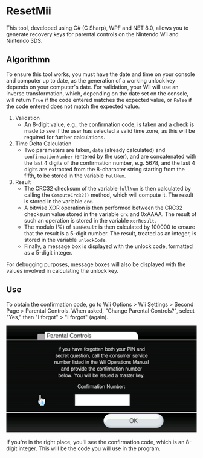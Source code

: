 # ResetMii

This tool, developed using C# (C Sharp), WPF and NET 8.0, allows you to generate recovery keys for parental controls on the Nintendo Wii and Nintendo 3DS. 

## Algorithmn

To ensure this tool works, you must have the date and time on your console and computer up to date, as the generation of a working unlock key depends on your computer's date. For validation, your Wii will use an inverse transformation, which, depending on the date set on the console, will return ```True``` if the code entered matches the expected value, or ```False``` if the code entered does not match the expected value.

1. Validation
   - An 8-digit value, e.g., the confirmation code, is taken and a check is made to see if the user has selected a valid time zone, as this will be required for further calculations.
2. Time Delta Calculation
   - Two parameters are taken, ```date``` (already calculated) and ```confirmationNumber``` (entered by the user), and are concatenated with the last 4 digits of the confirmation number, e.g. 5678, and the last 4 digits are extracted from the 8-character string starting from the fifth, to be stored in the variable ```fullNum```.
3. Result
     - The CRC32 checksum of the variable ```fullNum``` is then calculated by calling the ```ComputeCrc32()``` method, which will compute it. The result is stored in the variable ```crc```.
     - A bitwise XOR operation is then performed between the CRC32 checksum value stored in the variable ```crc``` and 0xAAAA. The result of such an operation is stored in the variable ```xorResult```.
     - The modulo (%) of ```sumResult``` is then calculated by 100000 to ensure that the result is a 5-digit number. The result, treated as an integer, is stored in the variable ```unlockCode```.
     - Finally, a message box is displayed with the unlock code, formatted as a 5-digit integer.

For debugging purposes, message boxes will also be displayed with the values ​​involved in calculating the unlock key.

## Use

To obtain the confirmation code, go to Wii Options > Wii Settings > Second Page > Parental Controls. When asked, "Change Parental Controls?", select "Yes," then "I forgot" > "I forgot" (again).

![Screenshot of Wii Parental Controls with confirmation code](/img/wii_parental_controls.jpg "Wii Parental Controls")

If you're in the right place, you'll see the confirmation code, which is an 8-digit integer. This will be the code you will use in the program.
